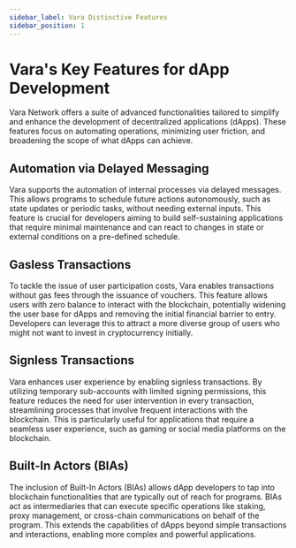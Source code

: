 ```yaml
---
sidebar_label: Vara Distinctive Features
sidebar_position: 1
---
```


# Vara's Key Features for dApp Development

Vara Network offers a suite of advanced functionalities tailored to simplify and enhance the development of decentralized applications (dApps). These features focus on automating operations, minimizing user friction, and broadening the scope of what dApps can achieve. 

## Automation via Delayed Messaging
Vara supports the automation of internal processes via delayed messages. This allows programs to schedule future actions autonomously, such as state updates or periodic tasks, without needing external inputs. This feature is crucial for developers aiming to build self-sustaining applications that require minimal maintenance and can react to changes in state or external conditions on a pre-defined schedule.

## Gasless Transactions
To tackle the issue of user participation costs, Vara enables transactions without gas fees through the issuance of vouchers. This feature allows users with zero balance to interact with the blockchain, potentially widening the user base for dApps and removing the initial financial barrier to entry. Developers can leverage this to attract a more diverse group of users who might not want to invest in cryptocurrency initially.

## Signless Transactions
Vara enhances user experience by enabling signless transactions. By utilizing temporary sub-accounts with limited signing permissions, this feature reduces the need for user intervention in every transaction, streamlining processes that involve frequent interactions with the blockchain. This is particularly useful for applications that require a seamless user experience, such as gaming or social media platforms on the blockchain.

## Built-In Actors (BIAs)
The inclusion of Built-In Actors (BIAs) allows dApp developers to tap into blockchain functionalities that are typically out of reach for programs. BIAs act as intermediaries that can execute specific operations like staking, proxy management, or cross-chain communications on behalf of the program. This extends the capabilities of dApps beyond simple transactions and interactions, enabling more complex and powerful applications.
